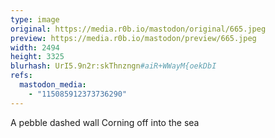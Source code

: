 ```yaml
---
type: image
original: https://media.r0b.io/mastodon/original/665.jpeg
preview: https://media.r0b.io/mastodon/preview/665.jpeg
width: 2494
height: 3325
blurhash: UrI5.9n2r:skThnzngn#aiR+WWayM{oekDbI
refs:
  mastodon_media:
    - "115085912373736290"
---
```


A pebble dashed wall Corning off into the sea
